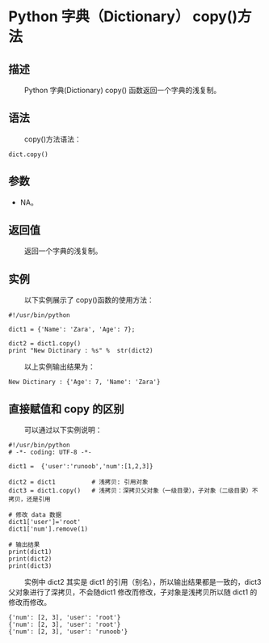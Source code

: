 # Python 字典（Dictionary） copy()方法
## 描述
&#160;&#160;&#160;&#160;&#160;&#160;&#160;&#160;Python 字典(Dictionary) copy() 函数返回一个字典的浅复制。

## 语法
&#160;&#160;&#160;&#160;&#160;&#160;&#160;&#160;copy()方法语法：

```
dict.copy()
```

## 参数
- NA。

## 返回值
&#160;&#160;&#160;&#160;&#160;&#160;&#160;&#160;返回一个字典的浅复制。

## 实例
&#160;&#160;&#160;&#160;&#160;&#160;&#160;&#160;以下实例展示了 copy()函数的使用方法：

```
#!/usr/bin/python
 
dict1 = {'Name': 'Zara', 'Age': 7};
 
dict2 = dict1.copy()
print "New Dictinary : %s" %  str(dict2)
```

&#160;&#160;&#160;&#160;&#160;&#160;&#160;&#160;以上实例输出结果为：

```
New Dictinary : {'Age': 7, 'Name': 'Zara'}
```

## 直接赋值和 copy 的区别
&#160;&#160;&#160;&#160;&#160;&#160;&#160;&#160;可以通过以下实例说明：

```
#!/usr/bin/python
# -*- coding: UTF-8 -*-
 
dict1 =  {'user':'runoob','num':[1,2,3]}
 
dict2 = dict1          # 浅拷贝: 引用对象
dict3 = dict1.copy()   # 浅拷贝：深拷贝父对象（一级目录），子对象（二级目录）不拷贝，还是引用
 
# 修改 data 数据
dict1['user']='root'
dict1['num'].remove(1)
 
# 输出结果
print(dict1)
print(dict2)
print(dict3)
```

&#160;&#160;&#160;&#160;&#160;&#160;&#160;&#160;实例中 dict2 其实是 dict1 的引用（别名），所以输出结果都是一致的，dict3 父对象进行了深拷贝，不会随dict1 修改而修改，子对象是浅拷贝所以随 dict1 的修改而修改。

```
{'num': [2, 3], 'user': 'root'}
{'num': [2, 3], 'user': 'root'}
{'num': [2, 3], 'user': 'runoob'}
```